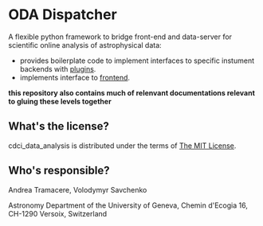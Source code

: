ODA Dispatcher
==========================================

A flexible python framework to bridge front-end and data-server for scientific online analysis of astrophysical data:

* provides boilerplate code to implement interfaces to specific instument backends with [plugins](dispatcher-plugins).
* implements interface to [frontend](frontend).

**this repository also contains much of relenvant documentations relevant to gluing these levels together**

What's the license?
-------------------

cdci_data_analysis is distributed under the terms of [The MIT License](LICENSE).

Who's responsible?
-------------------
Andrea Tramacere, Volodymyr Savchenko

Astronomy Department of the University of Geneva, Chemin d'Ecogia 16, CH-1290 Versoix, Switzerland
